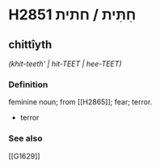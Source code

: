 # H2851 חִתִּית / חתית

## chittîyth

_(khit-teeth' | hit-TEET | hee-TEET)_

### Definition

feminine noun; from [[H2865]]; fear; terror.

- terror
### See also

[[G1629]]

